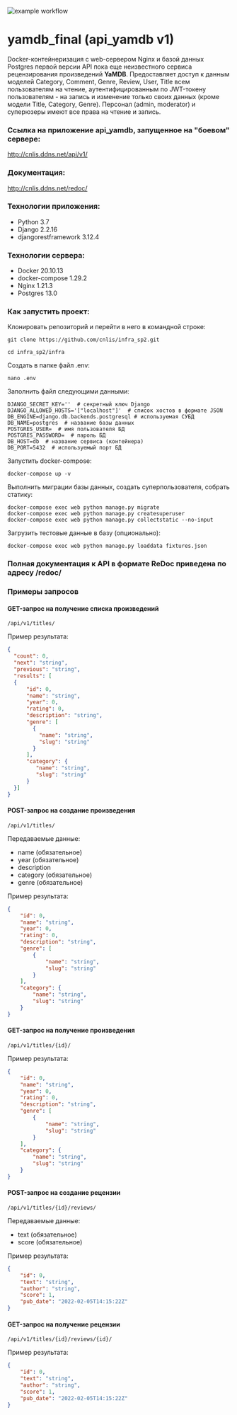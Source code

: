 ![example workflow](https://github.com/cnlis/yamdb_final/actions/workflows/yamdb_workflow.yml/badge.svg)

# yamdb_final (api_yamdb v1)

Docker-контейнеризация c web-сервером Nginx и базой данных Postgres первой
версии API пока еще неизвестного сервиса рецензирования произведений **YaMDB**.
Предоставляет доступ к данным моделей Category, Comment, Genre, Review, User,
Title всем пользователям на чтение, аутентифицированным по JWT-токену
пользователям - на запись и изменение только
своих данных (кроме модели Title, Category, Genre). Персонал (admin, moderator)
и суперюзеры имеют все права на чтение и запись.

### Ссылка на приложение **api_yamdb**, запущенное на "боевом" сервере:
http://cnlis.ddns.net/api/v1/

### Документация: 
http://cnlis.ddns.net/redoc/

### Технологии приложения:
- Python 3.7
- Django 2.2.16
- djangorestframework 3.12.4

### Технологии сервера:
- Docker 20.10.13
- docker-compose 1.29.2
- Nginx 1.21.3
- Postgres 13.0

### Как запустить проект:

Клонировать репозиторий и перейти в него в командной строке:

```console
git clone https://github.com/cnlis/infra_sp2.git
```

```console
cd infra_sp2/infra
```

Создать в папке файл .env:
```console
nano .env
```
Заполнить файл следующими данными:
```
DJANGO_SECRET_KEY=''  # секретный ключ Django
DJANGO_ALLOWED_HOSTS='["localhost"]'  # список хостов в формате JSON
DB_ENGINE=django.db.backends.postgresql # используемая СУБД
DB_NAME=postgres  # название базы данных
POSTGRES_USER=  # имя пользователя БД
POSTGRES_PASSWORD=  # пароль БД
DB_HOST=db  # название сервиса (контейнера)
DB_PORT=5432  # используемый порт БД
```

Запустить docker-compose:

```console
docker-compose up -v
```

Выполнить миграции базы данных, создать суперпользователя, собрать статику:

```console
docker-compose exec web python manage.py migrate
docker-compose exec web python manage.py createsuperuser
docker-compose exec web python manage.py collectstatic --no-input
```

Загрузить тестовые данные в базу (опционально):

```console
docker-compose exec web python manage.py loaddata fixtures.json
```

### Полная документация к API в формате ReDoc приведена по адресу /redoc/

### Примеры запросов

#### GET-запрос на получение списка произведений
```url
/api/v1/titles/
```

Пример результата:
```json
{
  "count": 0,
  "next": "string",
  "previous": "string",
  "results": [
  {
      "id": 0,
      "name": "string",
      "year": 0,
      "rating": 0,
      "description": "string",
      "genre": [
        {
          "name": "string",
          "slug": "string"
        }
      ],
      "category": {
         "name": "string",
         "slug": "string"
      }
  }]
}
```

#### POST-запрос на создание произведения
```url
/api/v1/titles/
```
Передаваемые данные:
- name (обязательное)
- year (обязательное)
- description
- category (обязательное)
- genre (обязательное)

Пример результата:
```json
{
    "id": 0,
    "name": "string",
    "year": 0,
    "rating": 0,
    "description": "string",
    "genre": [
        {
            "name": "string",
            "slug": "string"
        }
    ],
    "category": {
        "name": "string",
        "slug": "string"
    }
}
```

#### GET-запрос на получение произведения
```url
/api/v1/titles/{id}/
```

Пример результата:
```json
{
    "id": 0,
    "name": "string",
    "year": 0,
    "rating": 0,
    "description": "string",
    "genre": [
        {
            "name": "string",
            "slug": "string"
        }
    ],
    "category": {
        "name": "string",
        "slug": "string"
    }
}
```

#### POST-запрос на создание рецензии
```url
/api/v1/titles/{id}/reviews/
```

Передаваемые данные:
- text (обязательное)
- score (обязательное)

Пример результата:
```json
{
    "id": 0,
    "text": "string",
    "author": "string",
    "score": 1,
    "pub_date": "2022-02-05T14:15:22Z"
}
```

#### GET-запрос на получение рецензии
```url
/api/v1/titles/{id}/reviews/{id}/
```

Пример результата:
```json
{
    "id": 0,
    "text": "string",
    "author": "string",
    "score": 1,
    "pub_date": "2022-02-05T14:15:22Z"
}
```
